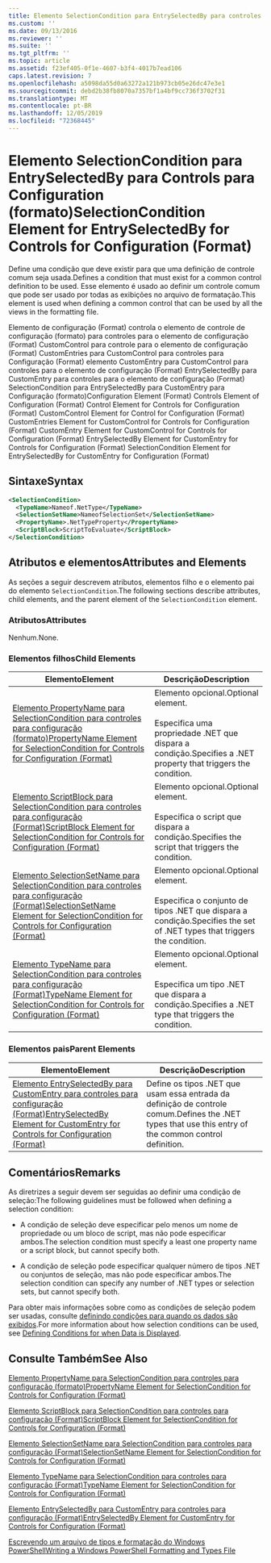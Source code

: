 ```yaml
---
title: Elemento SelectionCondition para EntrySelectedBy para controles para configuração (Format) | Microsoft Docs
ms.custom: ''
ms.date: 09/13/2016
ms.reviewer: ''
ms.suite: ''
ms.tgt_pltfrm: ''
ms.topic: article
ms.assetid: f23ef405-0f1e-4607-b3f4-4017b7ead106
caps.latest.revision: 7
ms.openlocfilehash: a5098da55d0a63272a121b973cb05e26dc47e3e1
ms.sourcegitcommit: debd2b38fb8070a7357bf1a4bf9cc736f3702f31
ms.translationtype: MT
ms.contentlocale: pt-BR
ms.lasthandoff: 12/05/2019
ms.locfileid: "72368445"
---
```

# <a name="selectioncondition-element-for-entryselectedby-for-controls-for-configuration-format"></a><span data-ttu-id="5d5eb-102">Elemento SelectionCondition para EntrySelectedBy para Controls para Configuration (formato)</span><span class="sxs-lookup"><span data-stu-id="5d5eb-102">SelectionCondition Element for EntrySelectedBy for Controls for Configuration (Format)</span></span>

<span data-ttu-id="5d5eb-103">Define uma condição que deve existir para que uma definição de controle comum seja usada.</span><span class="sxs-lookup"><span data-stu-id="5d5eb-103">Defines a condition that must exist for a common control definition to be used.</span></span> <span data-ttu-id="5d5eb-104">Esse elemento é usado ao definir um controle comum que pode ser usado por todas as exibições no arquivo de formatação.</span><span class="sxs-lookup"><span data-stu-id="5d5eb-104">This element is used when defining a common control that can be used by all the views in the formatting file.</span></span>

<span data-ttu-id="5d5eb-105">Elemento de configuração (Format) controla o elemento de controle de configuração (formato) para controles para o elemento de configuração (Format) CustomControl para controle para o elemento de configuração (Format) CustomEntries para CustomControl para controles para Configuração (Format) elemento CustomEntry para CustomControl para controles para o elemento de configuração (Format) EntrySelectedBy para CustomEntry para controles para o elemento de configuração (Format) SelectionCondition para EntrySelectedBy para CustomEntry para Configuração (formato)</span><span class="sxs-lookup"><span data-stu-id="5d5eb-105">Configuration Element (Format) Controls Element of Configuration (Format) Control Element for Controls for Configuration (Format) CustomControl Element for Control for Configuration (Format) CustomEntries Element for CustomControl for Controls for Configuration (Format) CustomEntry Element for CustomControl for Controls for Configuration (Format) EntrySelectedBy Element for CustomEntry for Controls for Configuration (Format) SelectionCondition Element for EntrySelectedBy for CustomEntry for Configuration (Format)</span></span>

## <a name="syntax"></a><span data-ttu-id="5d5eb-106">Sintaxe</span><span class="sxs-lookup"><span data-stu-id="5d5eb-106">Syntax</span></span>

```xml
<SelectionCondition>
  <TypeName>Nameof.NetType</TypeName>
  <SelectionSetName>NameofSelectionSet</SelectionSetName>
  <PropertyName>.NetTypeProperty</PropertyName>
  <ScriptBlock>ScriptToEvaluate</ScriptBlock>
</SelectionCondition>
```

## <a name="attributes-and-elements"></a><span data-ttu-id="5d5eb-107">Atributos e elementos</span><span class="sxs-lookup"><span data-stu-id="5d5eb-107">Attributes and Elements</span></span>

<span data-ttu-id="5d5eb-108">As seções a seguir descrevem atributos, elementos filho e o elemento pai do elemento `SelectionCondition`.</span><span class="sxs-lookup"><span data-stu-id="5d5eb-108">The following sections describe attributes, child elements, and the parent element of the `SelectionCondition` element.</span></span>

### <a name="attributes"></a><span data-ttu-id="5d5eb-109">Atributos</span><span class="sxs-lookup"><span data-stu-id="5d5eb-109">Attributes</span></span>

<span data-ttu-id="5d5eb-110">Nenhum.</span><span class="sxs-lookup"><span data-stu-id="5d5eb-110">None.</span></span>

### <a name="child-elements"></a><span data-ttu-id="5d5eb-111">Elementos filhos</span><span class="sxs-lookup"><span data-stu-id="5d5eb-111">Child Elements</span></span>

|<span data-ttu-id="5d5eb-112">Elemento</span><span class="sxs-lookup"><span data-stu-id="5d5eb-112">Element</span></span>|<span data-ttu-id="5d5eb-113">Descrição</span><span class="sxs-lookup"><span data-stu-id="5d5eb-113">Description</span></span>|
|-------------|-----------------|
|[<span data-ttu-id="5d5eb-114">Elemento PropertyName para SelectionCondition para controles para configuração (formato)</span><span class="sxs-lookup"><span data-stu-id="5d5eb-114">PropertyName Element for SelectionCondition for Controls for Configuration (Format)</span></span>](./propertyname-element-for-selectioncondition-for-controls-for-configuration-format.md)|<span data-ttu-id="5d5eb-115">Elemento opcional.</span><span class="sxs-lookup"><span data-stu-id="5d5eb-115">Optional element.</span></span><br /><br /> <span data-ttu-id="5d5eb-116">Especifica uma propriedade .NET que dispara a condição.</span><span class="sxs-lookup"><span data-stu-id="5d5eb-116">Specifies a .NET property that triggers the condition.</span></span>|
|[<span data-ttu-id="5d5eb-117">Elemento ScriptBlock para SelectionCondition para controles para configuração (Format)</span><span class="sxs-lookup"><span data-stu-id="5d5eb-117">ScriptBlock Element for SelectionCondition for Controls for Configuration (Format)</span></span>](./scriptblock-element-for-selectioncondition-for-controls-for-configuration-format.md)|<span data-ttu-id="5d5eb-118">Elemento opcional.</span><span class="sxs-lookup"><span data-stu-id="5d5eb-118">Optional element.</span></span><br /><br /> <span data-ttu-id="5d5eb-119">Especifica o script que dispara a condição.</span><span class="sxs-lookup"><span data-stu-id="5d5eb-119">Specifies the script that triggers the condition.</span></span>|
|[<span data-ttu-id="5d5eb-120">Elemento SelectionSetName para SelectionCondition para controles para configuração (Format)</span><span class="sxs-lookup"><span data-stu-id="5d5eb-120">SelectionSetName Element for SelectionCondition for Controls for Configuration (Format)</span></span>](./selectionsetname-element-for-selectioncondition-for-controls-for-configuration-format.md)|<span data-ttu-id="5d5eb-121">Elemento opcional.</span><span class="sxs-lookup"><span data-stu-id="5d5eb-121">Optional element.</span></span><br /><br /> <span data-ttu-id="5d5eb-122">Especifica o conjunto de tipos .NET que dispara a condição.</span><span class="sxs-lookup"><span data-stu-id="5d5eb-122">Specifies the set of .NET types that triggers the condition.</span></span>|
|[<span data-ttu-id="5d5eb-123">Elemento TypeName para SelectionCondition para controles para configuração (Format)</span><span class="sxs-lookup"><span data-stu-id="5d5eb-123">TypeName Element for SelectionCondition for Controls for Configuration (Format)</span></span>](./typename-element-for-selectioncondition-for-controls-for-configuration-format.md)|<span data-ttu-id="5d5eb-124">Elemento opcional.</span><span class="sxs-lookup"><span data-stu-id="5d5eb-124">Optional element.</span></span><br /><br /> <span data-ttu-id="5d5eb-125">Especifica um tipo .NET que dispara a condição.</span><span class="sxs-lookup"><span data-stu-id="5d5eb-125">Specifies a .NET type that triggers the condition.</span></span>|

### <a name="parent-elements"></a><span data-ttu-id="5d5eb-126">Elementos pais</span><span class="sxs-lookup"><span data-stu-id="5d5eb-126">Parent Elements</span></span>

|<span data-ttu-id="5d5eb-127">Elemento</span><span class="sxs-lookup"><span data-stu-id="5d5eb-127">Element</span></span>|<span data-ttu-id="5d5eb-128">Descrição</span><span class="sxs-lookup"><span data-stu-id="5d5eb-128">Description</span></span>|
|-------------|-----------------|
|[<span data-ttu-id="5d5eb-129">Elemento EntrySelectedBy para CustomEntry para controles para configuração (Format)</span><span class="sxs-lookup"><span data-stu-id="5d5eb-129">EntrySelectedBy Element for CustomEntry for Controls for Configuration (Format)</span></span>](./entryselectedby-element-for-customentry-for-controls-for-configuration-format.md)|<span data-ttu-id="5d5eb-130">Define os tipos .NET que usam essa entrada da definição de controle comum.</span><span class="sxs-lookup"><span data-stu-id="5d5eb-130">Defines the .NET types that use this entry of the common control definition.</span></span>|

## <a name="remarks"></a><span data-ttu-id="5d5eb-131">Comentários</span><span class="sxs-lookup"><span data-stu-id="5d5eb-131">Remarks</span></span>

<span data-ttu-id="5d5eb-132">As diretrizes a seguir devem ser seguidas ao definir uma condição de seleção:</span><span class="sxs-lookup"><span data-stu-id="5d5eb-132">The following guidelines must be followed when defining a selection condition:</span></span>

- <span data-ttu-id="5d5eb-133">A condição de seleção deve especificar pelo menos um nome de propriedade ou um bloco de script, mas não pode especificar ambos.</span><span class="sxs-lookup"><span data-stu-id="5d5eb-133">The selection condition must specify a least one property name or a script block, but cannot specify both.</span></span>

- <span data-ttu-id="5d5eb-134">A condição de seleção pode especificar qualquer número de tipos .NET ou conjuntos de seleção, mas não pode especificar ambos.</span><span class="sxs-lookup"><span data-stu-id="5d5eb-134">The selection condition can specify any number of .NET types or selection sets, but cannot specify both.</span></span>

<span data-ttu-id="5d5eb-135">Para obter mais informações sobre como as condições de seleção podem ser usadas, consulte [definindo condições para quando os dados são exibidos](./defining-conditions-for-displaying-data.md).</span><span class="sxs-lookup"><span data-stu-id="5d5eb-135">For more information about how selection conditions can be used, see [Defining Conditions for when Data is Displayed](./defining-conditions-for-displaying-data.md).</span></span>

## <a name="see-also"></a><span data-ttu-id="5d5eb-136">Consulte Também</span><span class="sxs-lookup"><span data-stu-id="5d5eb-136">See Also</span></span>

[<span data-ttu-id="5d5eb-137">Elemento PropertyName para SelectionCondition para controles para configuração (formato)</span><span class="sxs-lookup"><span data-stu-id="5d5eb-137">PropertyName Element for SelectionCondition for Controls for Configuration (Format)</span></span>](./propertyname-element-for-selectioncondition-for-controls-for-configuration-format.md)

[<span data-ttu-id="5d5eb-138">Elemento ScriptBlock para SelectionCondition para controles para configuração (Format)</span><span class="sxs-lookup"><span data-stu-id="5d5eb-138">ScriptBlock Element for SelectionCondition for Controls for Configuration (Format)</span></span>](./scriptblock-element-for-selectioncondition-for-controls-for-configuration-format.md)

[<span data-ttu-id="5d5eb-139">Elemento SelectionSetName para SelectionCondition para controles para configuração (Format)</span><span class="sxs-lookup"><span data-stu-id="5d5eb-139">SelectionSetName Element for SelectionCondition for Controls for Configuration (Format)</span></span>](./selectionsetname-element-for-selectioncondition-for-controls-for-configuration-format.md)

[<span data-ttu-id="5d5eb-140">Elemento TypeName para SelectionCondition para controles para configuração (Format)</span><span class="sxs-lookup"><span data-stu-id="5d5eb-140">TypeName Element for SelectionCondition for Controls for Configuration (Format)</span></span>](./typename-element-for-selectioncondition-for-controls-for-configuration-format.md)

[<span data-ttu-id="5d5eb-141">Elemento EntrySelectedBy para CustomEntry para controles para configuração (Format)</span><span class="sxs-lookup"><span data-stu-id="5d5eb-141">EntrySelectedBy Element for CustomEntry for Controls for Configuration (Format)</span></span>](./entryselectedby-element-for-customentry-for-controls-for-configuration-format.md)

[<span data-ttu-id="5d5eb-142">Escrevendo um arquivo de tipos e formatação do Windows PowerShell</span><span class="sxs-lookup"><span data-stu-id="5d5eb-142">Writing a Windows PowerShell Formatting and Types File</span></span>](./writing-a-powershell-formatting-file.md)
